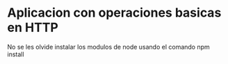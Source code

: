 # Aplicacion con operaciones basicas en HTTP

No se les olvide instalar los modulos de node usando el comando npm install
